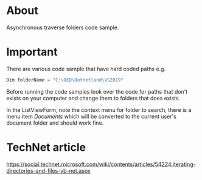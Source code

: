﻿# About

Asynchronous traverse folders code sample.

# Important

There are various code sample that have hard coded paths e.g. 

```csharp
Dim folderName = "C:\OED\Dotnetland\VS2019"
```

Before running the code samples look over the code for paths that don't exists on your computer and change them to folders that does exists.

In the ListViewForm, note the context menu for folder to search, there is a menu item *Documents* which will be converted to the current user's document folder and should work fine.



# TechNet article

https://social.technet.microsoft.com/wiki/contents/articles/54224.iterating-directories-and-files-vb-net.aspx